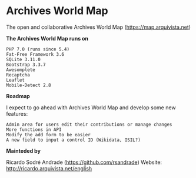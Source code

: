 # Archives World Map
The open and collaborative Archives World Map (https://map.arquivista.net)

**The Archives World Map runs on**

    PHP 7.0 (runs since 5.4)
    Fat-Free Framework 3.6
    SQLite 3.11.0
    Bootstrap 3.3.7
    Awesomplete
    Recaptcha
    Leaflet
    Mobile-Detect 2.8

**Roadmap**

I expect to go ahead with Archives World Map and develop some new features:

    Admin area for users edit their contributions or manage changes
    More functions in API
    Modify the add form to be easier
    A new field to input a control ID (Wikidata, ISIL?)

**Mainteded by**

Ricardo Sodré Andrade (https://github.com/rsandrade)
Website: http://ricardo.arquivista.net/english
